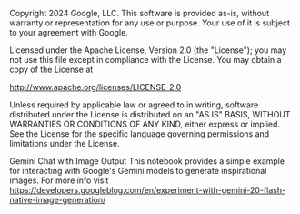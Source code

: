 Copyright 2024 Google, LLC. This software is provided as-is, without warranty or representation for any use or purpose. Your use of it is subject to your agreement with Google.

Licensed under the Apache License, Version 2.0 (the "License"); you may not use this file except in compliance with the License. You may obtain a copy of the License at

http://www.apache.org/licenses/LICENSE-2.0

Unless required by applicable law or agreed to in writing, software distributed under the License is distributed on an "AS IS" BASIS, WITHOUT WARRANTIES OR CONDITIONS OF ANY KIND, either express or implied. See the License for the specific language governing permissions and limitations under the License.

Gemini Chat with Image Output
This notebook provides a simple example for interacting with Google's Gemini models to generate inspirational images. For more info visit https://developers.googleblog.com/en/experiment-with-gemini-20-flash-native-image-generation/